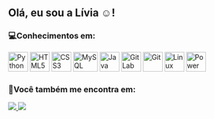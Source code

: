 ## Olá, eu sou a Lívia ☺️!

### **💻Conhecimentos em:**

<p align="left">
  <!-- Python -->
  <img src="https://cdn.jsdelivr.net/gh/devicons/devicon/icons/python/python-original.svg" alt="Python" width="40" height="40"/>

  <!-- HTML5 -->
  <img src="https://cdn.jsdelivr.net/gh/devicons/devicon/icons/html5/html5-original.svg" alt="HTML5" width="40" height="40"/>

  <!-- CSS3 -->
  <img src="https://cdn.jsdelivr.net/gh/devicons/devicon/icons/css3/css3-original.svg" alt="CSS3" width="40" height="40"/>

  <!-- MySQL -->
  <img src="https://cdn.jsdelivr.net/gh/devicons/devicon/icons/mysql/mysql-original-wordmark.svg" alt="MySQL" width="50" height="40"/>

  <!-- Java -->
  <img src="https://cdn.jsdelivr.net/gh/devicons/devicon/icons/java/java-original.svg" alt="Java" width="40" height="40"/>

  <!-- GitLab -->
  <img src="https://cdn.jsdelivr.net/gh/devicons/devicon/icons/gitlab/gitlab-original.svg" alt="GitLab" width="40" height="40"/>

  <!-- Git -->
  <img src="https://cdn.jsdelivr.net/gh/devicons/devicon/icons/git/git-original.svg" alt="Git" width="40" height="40"/>

  <!-- Linux -->
  <img src="https://cdn.jsdelivr.net/gh/devicons/devicon/icons/linux/linux-original.svg" alt="Linux" width="40" height="40"/>

  <!-- Power BI (não tem no Devicon, usar imagem alternativa) -->
  <img src="https://upload.wikimedia.org/wikipedia/commons/c/cf/New_Power_BI_Logo.svg" alt="Power BI" width="40" height="40"/>
</p>

     
### **📱Você também me encontra em:**
<a href="https://www.linkedin.com/in/livia-maria-361baa251">
<img src="https://img.shields.io/badge/linkedin-%230077B5.svg?style=for-the-badge&logo=linkedin&logoColor=white)https://img.shields.io/badge/linkedin-%230077B5.svg?style=for-the-badge&logo=linkedin&logoColor=white"/>
</a>
<a href="https://instagram.com/liviamariamps_?igshid=OGQ5ZDc2ODk2ZA%3D%3D&utm_source=qr">
<img src="https://img.shields.io/badge/Instagram-%23E4405F.svg?style=for-the-badge&logo=Instagram&logoColor=white"/>
</a>


          
